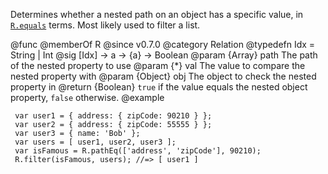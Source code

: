 Determines whether a nested path on an object has a specific value, in
[`R.equals`](#equals) terms. Most likely used to filter a list.

@func
@memberOf R
@since v0.7.0
@category Relation
@typedefn Idx = String | Int
@sig [Idx] -> a -> {a} -> Boolean
@param {Array} path The path of the nested property to use
@param {*} val The value to compare the nested property with
@param {Object} obj The object to check the nested property in
@return {Boolean} `true` if the value equals the nested object property,
        `false` otherwise.
@example

     var user1 = { address: { zipCode: 90210 } };
     var user2 = { address: { zipCode: 55555 } };
     var user3 = { name: 'Bob' };
     var users = [ user1, user2, user3 ];
     var isFamous = R.pathEq(['address', 'zipCode'], 90210);
     R.filter(isFamous, users); //=> [ user1 ]

